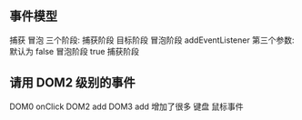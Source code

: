## 事件模型
捕获
冒泡
三个阶段:  捕获阶段  目标阶段  冒泡阶段
addEventListener
第三个参数:  默认为  false  冒泡阶段       true  捕获阶段
## 请用 DOM2 级别的事件
DOM0  onClick
DOM2  add
DOM3  add  增加了很多  键盘  鼠标事件